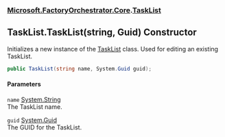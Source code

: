 ### [Microsoft.FactoryOrchestrator.Core](Microsoft_FactoryOrchestrator_Core.md 'Microsoft.FactoryOrchestrator.Core').[TaskList](Microsoft_FactoryOrchestrator_Core_TaskList.md 'Microsoft.FactoryOrchestrator.Core.TaskList')
## TaskList.TaskList(string, Guid) Constructor
Initializes a new instance of the [TaskList](Microsoft_FactoryOrchestrator_Core_TaskList.md 'Microsoft.FactoryOrchestrator.Core.TaskList') class. Used for editing an existing TaskList.  
```csharp
public TaskList(string name, System.Guid guid);
```
#### Parameters
<a name='Microsoft_FactoryOrchestrator_Core_TaskList_TaskList(string_System_Guid)_name'></a>
`name` [System.String](https://docs.microsoft.com/en-us/dotnet/api/System.String 'System.String')  
The TaskList name.
  
<a name='Microsoft_FactoryOrchestrator_Core_TaskList_TaskList(string_System_Guid)_guid'></a>
`guid` [System.Guid](https://docs.microsoft.com/en-us/dotnet/api/System.Guid 'System.Guid')  
The GUID for the TaskList.
  
